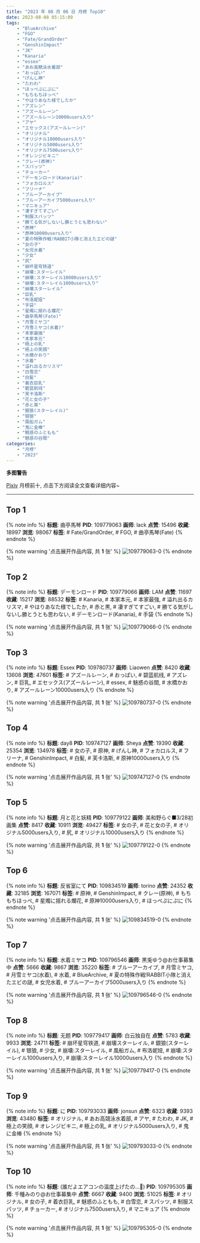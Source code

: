 ```yaml
---
title: "2023 年 08 月 06 日 月榜 Top10"
date: 2023-08-08 05:15:09
tags:
    - "BlueArchive"
    - "FGO"
    - "Fate/GrandOrder"
    - "GenshinImpact"
    - "JK"
    - "Kanaria"
    - "essex"
    - "あお高競泳水着部"
    - "おっぱい"
    - "げんし神"
    - "たわわ"
    - "ほっぺぷにぷに"
    - "もちもちほっぺ"
    - "やはりあなた様でしたか"
    - "アズレン"
    - "アズールレーン"
    - "アズールレーン10000users入り"
    - "アヤ"
    - "エセックス(アズールレーン)"
    - "オリジナル"
    - "オリジナル10000users入り"
    - "オリジナル5000users入り"
    - "オリジナル7500users入り"
    - "オレンジビキニ"
    - "クレー(原神)"
    - "スパッツ"
    - "チョーカー"
    - "デーモンロード(Kanaria)"
    - "フォカロルス"
    - "フリーナ"
    - "ブルーアーカイブ"
    - "ブルーアーカイブ5000users入り"
    - "マニキュア"
    - "凄すぎてすごい"
    - "制服スパッツ"
    - "勝てる気がしないし勝とうとも思わない"
    - "原神"
    - "原神10000users入り"
    - "夏の特殊作戦!RABBIT小隊と消えたエビの謎"
    - "女の子"
    - "女児水着"
    - "少女"
    - "尻"
    - "崩坏星穹铁道"
    - "崩壊:スターレイル"
    - "崩壊:スターレイル10000users入り"
    - "崩壊:スターレイル1000users入り"
    - "崩壊スターレイル"
    - "巨乳"
    - "布洛妮娅"
    - "手袋"
    - "星燭に揺れる爛花"
    - "曲亭馬琴(Fate)"
    - "月雪ミヤコ"
    - "月雪ミヤコ(水着)"
    - "本家最強"
    - "本家本元"
    - "極上の乳"
    - "極上の笑顔"
    - "水橋かおり"
    - "水着"
    - "溢れ出るカリスマ"
    - "白雪恋"
    - "白髪"
    - "着衣巨乳"
    - "碧蓝航线"
    - "芙卡洛斯"
    - "花と女の子"
    - "赤と黒"
    - "銀狼(スターレイル)"
    - "银狼"
    - "風船ガム"
    - "鬼に金棒"
    - "魅惑のふともも"
    - "魅惑の谷間"
categories:
    - "月榜"
    - "2023"
---
```


<i class="fa fa-triangle-exclamation"></i>**多图警告**<i class="fa fa-triangle-exclamation"></i>

[Pixiv](https://www.pixiv.net/) 月榜前十, 点击下方阅读全文查看详细内容~

<!-- more -->

---

## Top 1

{% note info %}
**标题**: 曲亭馬琴
**PID**: 109779063 **画师**: lack
**点赞**: 15496 **收藏**: 18997 **浏览**: 98067
**标签**: # Fate/GrandOrder, # FGO, # 曲亭馬琴(Fate)
{% endnote %}

{% note warning '点击展开作品内容, 共 **1** 张' %}
![109779063-0](https://i.pixiv.re/img-original/img/2023/07/10/00/00/36/109779063_p0.png)
{% endnote %}

## Top 2

{% note info %}
**标题**: デーモンロード
**PID**: 109779066 **画师**: LAM
**点赞**: 11697 **收藏**: 15217 **浏览**: 88532
**标签**: # Kanaria, # 本家本元, # 本家最強, # 溢れ出るカリスマ, # やはりあなた様でしたか, # 赤と黒, # 凄すぎてすごい, # 勝てる気がしないし勝とうとも思わない, # デーモンロード(Kanaria), # 手袋
{% endnote %}

{% note warning '点击展开作品内容, 共 **1** 张' %}
![109779066-0](https://i.pixiv.re/img-original/img/2023/07/10/00/00/37/109779066_p0.png)
{% endnote %}

## Top 3

{% note info %}
**标题**: Essex
**PID**: 109780737 **画师**: Liaowen
**点赞**: 8420 **收藏**: 13608 **浏览**: 47601
**标签**: # アズールレーン, # おっぱい, # 碧蓝航线, # アズレン, # 巨乳, # エセックス(アズールレーン), # essex, # 魅惑の谷間, # 水橋かおり, # アズールレーン10000users入り
{% endnote %}

{% note warning '点击展开作品内容, 共 **1** 张' %}
![109780737-0](https://i.pixiv.re/img-original/img/2023/07/10/00/42/04/109780737_p0.png)
{% endnote %}

## Top 4

{% note info %}
**标题**: day8
**PID**: 109747127 **画师**: Sheya
**点赞**: 19390 **收藏**: 25354 **浏览**: 134978
**标签**: # 女の子, # 原神, # げんし神, # フォカロルス, # フリーナ, # GenshinImpact, # 白髪, # 芙卡洛斯, # 原神10000users入り
{% endnote %}

{% note warning '点击展开作品内容, 共 **1** 张' %}
![109747127-0](https://i.pixiv.re/img-original/img/2023/07/09/01/02/41/109747127_p0.jpg)
{% endnote %}

## Top 5

{% note info %}
**标题**: 月と花と妖精
**PID**: 109779122 **画师**: 美和野らぐ■3/28初画集
**点赞**: 8417 **收藏**: 10911 **浏览**: 49427
**标签**: # 女の子, # 花と女の子, # オリジナル5000users入り, # 尻, # オリジナル10000users入り
{% endnote %}

{% note warning '点击展开作品内容, 共 **1** 张' %}
![109779122-0](https://i.pixiv.re/img-original/img/2023/07/10/00/00/54/109779122_p0.png)
{% endnote %}

## Top 6

{% note info %}
**标题**: 反省室にて
**PID**: 109834519 **画师**: torino
**点赞**: 24352 **收藏**: 32185 **浏览**: 167071
**标签**: # 原神, # GenshinImpact, # クレー(原神), # もちもちほっぺ, # 星燭に揺れる爛花, # 原神10000users入り, # ほっぺぷにぷに
{% endnote %}

{% note warning '点击展开作品内容, 共 **1** 张' %}
![109834519-0](https://i.pixiv.re/img-original/img/2023/07/12/00/00/32/109834519_p0.jpg)
{% endnote %}

## Top 7

{% note info %}
**标题**: 水着ミヤコ
**PID**: 109796546 **画师**: 黒兎ゆう@お仕事募集中
**点赞**: 5666 **收藏**: 9867 **浏览**: 35220
**标签**: # ブルーアーカイブ, # 月雪ミヤコ, # 月雪ミヤコ(水着), # 水着, # BlueArchive, # 夏の特殊作戦!RABBIT小隊と消えたエビの謎, # 女児水着, # ブルーアーカイブ5000users入り
{% endnote %}

{% note warning '点击展开作品内容, 共 **1** 张' %}
![109796546-0](https://i.pixiv.re/img-original/img/2023/07/10/18/03/06/109796546_p0.png)
{% endnote %}

## Top 8

{% note info %}
**标题**: 无题
**PID**: 109779417 **画师**: 白云独自在
**点赞**: 5783 **收藏**: 9933 **浏览**: 24711
**标签**: # 崩坏星穹铁道, # 崩壊スターレイル, # 銀狼(スターレイル), # 银狼, # 少女, # 崩壊:スターレイル, # 風船ガム, # 布洛妮娅, # 崩壊:スターレイル1000users入り, # 崩壊:スターレイル10000users入り
{% endnote %}

{% note warning '点击展开作品内容, 共 **1** 张' %}
![109779417-0](https://i.pixiv.re/img-original/img/2023/07/10/00/05/18/109779417_p0.jpg)
{% endnote %}

## Top 9

{% note info %}
**标题**: に
**PID**: 109793033 **画师**: jonsun
**点赞**: 6323 **收藏**: 9393 **浏览**: 43480
**标签**: # オリジナル, # あお高競泳水着部, # アヤ, # たわわ, # JK, # 極上の笑顔, # オレンジビキニ, # 極上の乳, # オリジナル5000users入り, # 鬼に金棒
{% endnote %}

{% note warning '点击展开作品内容, 共 **1** 张' %}
![109793033-0](https://i.pixiv.re/img-original/img/2023/07/10/15/00/45/109793033_p0.jpg)
{% endnote %}

## Top 10

{% note info %}
**标题**: (誰だよエアコンの温度上げたの…💢)
**PID**: 109795305 **画师**: 千種みのり@お仕事募集中
**点赞**: 6667 **收藏**: 9400 **浏览**: 51025
**标签**: # オリジナル, # 女の子, # 着衣巨乳, # 魅惑のふともも, # 白雪恋, # スパッツ, # 制服スパッツ, # チョーカー, # オリジナル7500users入り, # マニキュア
{% endnote %}

{% note warning '点击展开作品内容, 共 **1** 张' %}
![109795305-0](https://i.pixiv.re/img-original/img/2023/07/10/17/09/40/109795305_p0.jpg)
{% endnote %}
